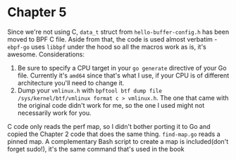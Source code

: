 # Chapter 5
Since we're not using C, `data_t` struct from `hello-buffer-config.h` has been moved to BPF C file. Aside from that, the code is used almost verbatim - `ebpf-go` uses `libbpf` under the hood so all the macros work as is, it's awesome.
Considerations:
1. Be sure to specify a CPU target in your `go generate` directive of your Go file. Currently it's `amd64` since that's what I use, if your CPU is of different architecture you'll need to change it.
2. Dump your `vmlinux.h` with `bpftool btf dump file /sys/kernel/btf/vmlinux format c > vmlinux.h`. The one that came with the original code didn't work for me, so the one I used might not necessarily work for you.

C code only reads the perf map, so I didn't bother porting it to Go and copied the Chapter 2 code that does the same thing. 
`find-map.go` reads a pinned map. A complementary Bash script to create a map is included(don't forget sudo!), it's the same command that's used in the book 
